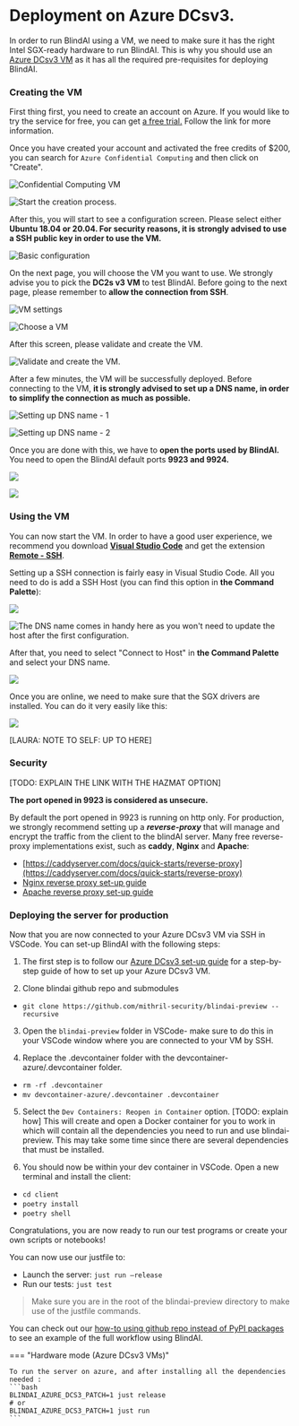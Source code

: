 # Deployment on Azure DCsv3.

In order to run BlindAI using a VM, we need to make sure it has the right Intel SGX-ready hardware to run BlindAI. This is why you should use an [Azure DCsv3 VM](https://docs.microsoft.com/en-us/azure/virtual-machines/dcv3-series) as it has all the required pre-requisites for deploying BlindAI.

### Creating the VM

First thing first, you need to create an account on Azure. If you would like to try the service for free, you can get [a free trial.](https://azure.microsoft.com/en-us/free/) Follow the link for more information.

Once you have created your account and activated the free credits of $200, you can search for `Azure Confidential Computing` and then click on "Create".

![Confidential Computing VM](../assets/2022-02-24_11_09_07.png)

![Start the creation process.](../assets/2022-02-24_11_09_26.png)

After this, you will start to see a configuration screen. Please select either **Ubuntu 18.04 or 20.04. For security reasons, it is strongly advised to use a SSH public key in order to use the VM.**

![Basic configuration](../assets/2022-02-24_11_57_19.png)

On the next page, you will choose the VM you want to use. We strongly advise you to pick the **DC2s v3 VM** to test BlindAI. Before going to the next page, please remember to **allow the connection from SSH**.

![VM settings](../assets/2022-02-24_11_12_12.png)

![Choose a VM](../assets/2022-02-24_11_10_26.png)

After this screen, please validate and create the VM.

![Validate and create the VM.](../assets/2022-03-02_16_41_19.png)

After a few minutes, the VM will be successfully deployed. Before connecting to the VM, **it is strongly advised to set up a DNS name, in order to simplify the connection as much as possible.**

![Setting up DNS name - 1](../assets/2022-03-02_16_38_31.png)

![Setting up DNS name - 2](../assets/2022-02-24_12_07_22.png)

Once you are done with this, we have to **open the ports used by BlindAI.** You need to open the BlindAI default ports **9923 and 9924.**

![](../assets/image.png)

![](../assets/image_1.png)


### Using the VM

You can now start the VM. In order to have a good user experience, we recommend you download [**Visual Studio Code**](https://code.visualstudio.com/) and get the extension [**Remote - SSH**](https://marketplace.visualstudio.com/items?itemName=ms-vscode-remote.remote-ssh). 

Setting up a SSH connection is fairly easy in Visual Studio Code. All you need to do is add a SSH Host (you can find this option in **the Command Palette**):&#x20;

![](../assets/2022-02-24_12_15_41.png)

![The DNS name comes in handy here as you won't need to update the host after the first configuration.](../assets/2022-02-24_12_15_35.png)

After that, you need to select "Connect to Host" in **the Command Palette** and select your DNS name.

![](../assets/2022-02-24_12_53_38.png)

Once you are online, we need to make sure that the SGX drivers are installed. You can do it very easily like this:&#x20;

![](../assets/2022-02-24_12_17_25.png)

[LAURA: NOTE TO SELF: UP TO HERE]

### Security
[TODO: EXPLAIN THE LINK WITH THE HAZMAT OPTION]

**The port opened in 9923 is considered as unsecure.** 

By default the port opened in 9923 is running on http only. For production, we strongly recommend setting up a ***reverse-proxy*** that will manage and encrypt the traffic from the client to the blindAI server. Many free reverse-proxy implementations exist, such as **caddy**, **Nginx** and **Apache**:

- [https://caddyserver.com/docs/quick-starts/reverse-proxy](https://caddyserver.com/docs/quick-starts/reverse-proxy)
- [Nginx reverse proxy set-up guide](https://docs.nginx.com/nginx/admin-guide/web-server/reverse-proxy/)
- [Apache reverse proxy set-up guide](https://httpd.apache.org/docs/2.4/howto/reverse_proxy.html)

### Deploying the server for production

Now that you are now connected to your Azure DCsv3 VM via SSH in VSCode. You can set-up BlindAI with the following steps:

1. The first step is to follow our [Azure DCsv3 set-up guide](https://github.com/mithril-security/blindai-preview/blob/main/docs/docs/cloud-deployment.md) for a step-by-step guide of how to set up your Azure DCsv3 VM.

2. Clone blindai github repo and submodules
- `git clone https://github.com/mithril-security/blindai-preview --recursive`

3. Open the `blindai-preview` folder in VSCode- make sure to do this in your VSCode window where you are connected to your VM by SSH.   

4. Replace the .devcontainer folder with the devcontainer-azure/.devcontainer folder. 
- `rm -rf .devcontainer`
- `mv devcontainer-azure/.devcontainer .devcontainer`

5. Select the `Dev Containers: Reopen in Container` option. [TODO: explain how]
This will create and open a Docker container for you to work in which will contain all the dependencies you need to run and use blindai-preview. This may take some time since there are several dependencies that must be installed.

6. You should now be within your dev container in VSCode. Open a new terminal and install the client:
- `cd client`
- `poetry install` 
- `poetry shell`

Congratulations, you are now ready to run our test programs or create your own scripts or notebooks!

You can now use our justfile to:
- Launch the server: `just run –release`
- Run our tests: `just test`

>Make sure you are in the root of the blindai-preview directory to make use of the justfile commands.

You can check out our [how-to using github repo instead of PyPI packages](link) to see an example of the full workflow using BlindAI.

=== "Hardware mode (Azure DCsv3 VMs)"

    To run the server on azure, and after installing all the dependencies needed :
    ```bash
    BLINDAI_AZURE_DCS3_PATCH=1 just release 
    # or 
    BLINDAI_AZURE_DCS3_PATCH=1 just run
    ```

